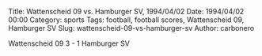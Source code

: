 Title: Wattenscheid 09 vs. Hamburger SV, 1994/04/02
Date: 1994/04/02 00:00
Category: sports
Tags: football, football scores, Wattenscheid 09, Hamburger SV
Slug: wattenscheid-09-vs-hamburger-sv
Author: carbonero


Wattenscheid 09 3 - 1 Hamburger SV
